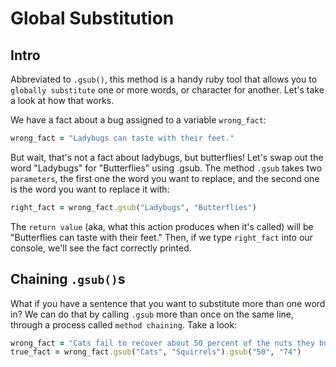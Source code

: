 # Global Substitution

## Intro

Abbreviated to `.gsub()`, this method is a handy ruby tool that allows you to `globally substitute` one or more words, or character for another. Let's take a look at how that works.

We have a fact about a bug assigned to a variable `wrong_fact`:

```ruby
wrong_fact = "Ladybugs can taste with their feet."
```

But wait, that's not a fact about ladybugs, but butterflies! Let's swap out the word "Ladybugs" for "Butterflies" using .gsub. The method `.gsub` takes two `parameters`, the first one the word you want to replace, and the second one is the word you want to replace it with:

```ruby
right_fact = wrong_fact.gsub("Ladybugs", "Butterflies")
```

The `return value` (aka, what this action produces when it's called) will be "Butterflies can taste with their feet." Then, if we type `right_fact` into our console, we'll see the fact correctly printed.

## Chaining `.gsub()`s

What if you have a sentence that you want to substitute more than one word in? We can do that by calling `.gsub` more than once on the same line, through a process called `method chaining`. Take a look:

```ruby
wrong_fact = "Cats fail to recover about 50 percent of the nuts they bury."
true_fact = wrong_fact.gsub("Cats", "Squirrels").gsub("50", "74")

```
